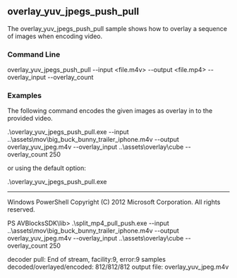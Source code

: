 ## overlay_yuv_jpegs_push_pull

The overlay_yuv_jpegs_push_pull sample shows how to overlay a sequence of images when encoding video. 

### Command Line

overlay_yuv_jpegs_push_pull --input <file.m4v> --output <file.mp4> --overlay_input <directory> --overlay_count <count>

###	Examples

The following command encodes the given images as overlay in to the provided video.  

.\overlay_yuv_jpegs_push_pull.exe --input ..\assets\mov\big_buck_bunny_trailer_iphone.m4v --output overlay_yuv_jpeg.m4v 
--overlay_input ..\assets\overlay\cube --overlay_count 250

or using the default option:

.\overlay_yuv_jpegs_push_pull.exe
***

Windows PowerShell
Copyright (C) 2012 Microsoft Corporation. All rights reserved.

PS AVBlocksSDK\lib> .\split_mp4_pull_push.exe --input ..\assets\mov\big_buck_bunny_trailer_iphone.m4v --output overlay_yuv_jpeg.m4v 
--overlay_input ..\assets\overlay\cube --overlay_count 250

decoder pull: End of stream, facility:9, error:9
samples decoded/overlayed/encoded: 812/812/812
output file: overlay_yuv_jpeg.m4v
